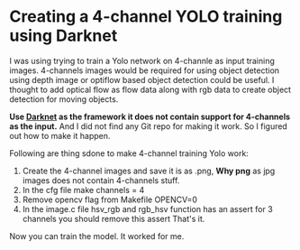 # Creating a 4-channel YOLO training using Darknet
I was using trying to train a Yolo network on 4-channle as input training images. 4-channels images would be required for using object detection using depth image or optiflow based object detection could be useful. I thought to add optical flow as flow data along with rgb data to create object detection for moving objects.

**Use [Darknet](1) as the framework it does not contain support for 4-channels as the input.** And I did not find any Git repo for making it work. So I figured out how to make it happen.

Following are thing sdone to make 4-channel training Yolo work:
1. Create the 4-channel images and save it is as .png, **Why png** as jpg images does not contain 4-channels stuff. 
2. In the cfg file make channels = 4
3. Remove opencv flag from Makefile OPENCV=0
4. In the image.c file hsv_rgb and rgb_hsv function has an assert for 3 channels you should remove this assert 
That's it.

Now you can train the model. It worked for me.

[1]:https://github.com/AlexeyAB/darknet
